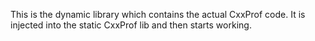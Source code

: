 
This is the dynamic library which contains the actual CxxProf code. It is injected into the static CxxProf lib and then starts working.
